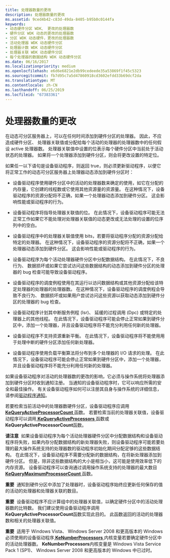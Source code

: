 ```yaml
---
title: 处理器数量的更改
description: 处理器数量的更改
ms.assetid: 9ced4b42-c83d-49da-8405-b95b0c0144fa
keywords:
- 动态硬件分区 WDK、 更改的处理器数
- 硬件分区 WDK 动态的更改的处理器数
- 分区 WDK 动态硬件，更改的处理器数
- 活动处理器 WDK 动态硬件分区
- 处理器计数 WDK 动态硬件分区
- 处理器关联 WDK 动态硬件分区
- 每个处理器的数据结构 WDK 动态硬件分区
ms.date: 06/16/2017
ms.localizationpriority: medium
ms.openlocfilehash: e6d6e6821e2db99cedeede35a53869f1f45c5323
ms.sourcegitcommit: fb7d95c7a5d47860918cd3602efdd33b69dcf2da
ms.translationtype: MT
ms.contentlocale: zh-CN
ms.lasthandoff: 06/25/2019
ms.locfileid: "67383361"
---
```

# <a name="changes-to-the-number-of-processors"></a>处理器数量的更改


在动态可分区服务器上，可以在任何时间添加到硬件分区的处理器。 因此，不应造成硬件分区、 处理器关联值或分配给每个活动的处理器的处理器数中的任何假设 active 处理器数。 处理器关联值中设置的位表示每个硬件分区中当前处于活动状态的处理器。 如果将一个处理器添加到硬件分区，则会将更改设置的特定位。

如果任一以下语句是设备驱动程序，则返回 true，则必须更新驱动程序，以便它将正常工作的动态可分区服务器上处理器动态添加到硬件分区时：

-   设备驱动程序使用硬件分区中的活动的处理器数来确定的使用，如它在分配的内存量，它创建的线程数或它使用其他资源量的资源量。 在这种情况下，设备驱动程序的资源分配将不正确，如果一个处理器动态添加到硬件分区。 这会影响性能或驱动程序的行为。

-   设备驱动程序将指导处理器关联值的位。 在此情况下，设备驱动程序可能无法正常工作如果它不能处理对处理器关联值的动态更改或无法处理的设置的位序列中的空白。

-   设备驱动程序中的处理器关联值使用 bits，若要将驱动程序分配的资源分配给特定的处理器。 在这种情况下，设备驱动程序的资源分配将不正确，如果一个处理器动态添加到硬件分区。 这会影响性能或驱动程序的行为。

-   设备驱动程序为每个活动处理器硬件分区中分配数据结构。 在此情况下，不良行为、 数据损坏或如果它尝试访问这些数据结构的动态添加到硬件分区的处理器的 bug 检查可能导致设备驱动程序。

-   设备驱动程序的调度例程使用在其运行以访问数据结构或其他资源分配给该特定处理器的处理器的处理器数。 在这种情况下，设备驱动程序的调度例程会导致不良行为、 数据损坏或如果用户尝试访问这些资源以获取动态添加到硬件分区的处理器的 bug 检查。

-   设备驱动程序计划其中断服务例程 (Isr)、 延缓的过程调用 (Dpc) 或特定的处理器上的其他线程。 在此情况下，设备驱动程序可能会停止正常如果到硬件分区中，添加一个处理器，并且设备驱动程序将不能充分利用任何新的处理器。

-   设备驱动程序不支持资源重新平衡。 在此情况下，设备驱动程序将不能使用用于处理中断的硬件分区添加任何新处理器。

-   设备驱动程序使用负载平衡算法将分布到多个处理器的 I/O 请求的处理。 在此情况下，设备驱动程序可能会停止正常如果到硬件分区中，添加一个处理器，并且设备驱动程序将不能充分利用任何新的处理器。

如果设备驱动程序对活动的处理器数的更改的影响，它必须与操作系统将处理器添加到硬件分区时收到通知注册。 当通知的设备驱动程序时，它可以响应所需的安全和最佳操作。 有关设备驱动程序如何可以注册其自身与操作系统的详细信息，请参阅[驱动程序通知](driver-notification.md)。

若要检索当前活动中的处理器数硬件分区，设备驱动程序应调用[ **KeQueryActiveProcessorCount** ](https://docs.microsoft.com/windows-hardware/drivers/ddi/content/wdm/nf-wdm-kequeryactiveprocessorcount)函数。 若要检索当前的处理器关联值，设备驱动程序可以调用[ **KeQueryActiveProcessors** ](https://docs.microsoft.com/windows-hardware/drivers/ddi/content/wdm/nf-wdm-kequeryactiveprocessors)函数或**KeQueryActiveProcessorCount**函数。

**请注意**  如果设备驱动程序为每个活动处理器硬件分区中分配数据结构和设备驱动程序将失败，如果内存分配数据结构的新处理器失败，则设备驱动程序可能若要处理的最大操作系统支持的处理器数的驱动程序初始化期间分配足够的这些数据结构。 在此情况下，设备驱动程序不需要分配新的数据结构，在将新处理器添加到硬件分区。 但是，除非这些数据结构的大小是相当小，这可能是使用效率低下的内存资源。 设备驱动程序可以查询通过调用操作系统支持的处理器的最大数目[ **KeQueryMaximumProcessorCount** ](https://docs.microsoft.com/windows-hardware/drivers/ddi/content/wdm/nf-wdm-kequerymaximumprocessorcount)函数。

 

**重要**  通知到硬件分区中添加了处理器时，设备驱动程序始终应更新任何保存的值的活动的处理器和处理器关联的数目。

 

**重要**  设备驱动程序不应计算组中的处理器关联值，以确定硬件分区中的活动处理器数的比特数。 我们建议使用设备驱动程序调用**KeQueryActiveProcessorCount**函数实现此目的。 此函数返回的活动的处理器数和相关的处理器关联值。

 

**重要**  适用于 Windows Vista、 Windows Server 2008 和更高版本的 Windows 必须使用的设备驱动程序[ **KeNumberProcessors** ](https://docs.microsoft.com/windows-hardware/drivers/ddi/content/wdm/nf-wdm-kequeryactiveprocessors)内核变量若要确定硬件分区中的活动处理器数。 **KeNumberProcessors**内核变量是 Windows Vista Service Pack 1 (SP1)、 Windows Server 2008 和更高版本的 Windows 中已过时。

 

 

 




